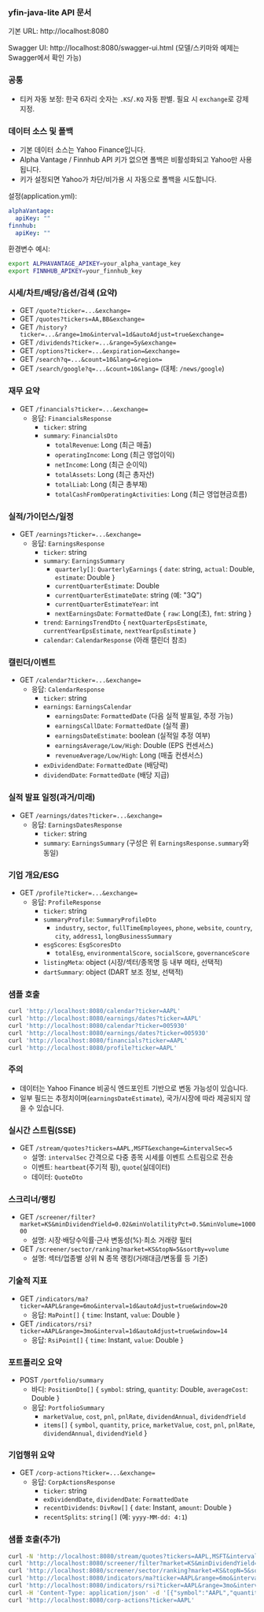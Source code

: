 ### yfin-java-lite API 문서

기본 URL: http://localhost:8080

Swagger UI: http://localhost:8080/swagger-ui.html (모델/스키마와 예제는 Swagger에서 확인 가능)

### 공통
- 티커 자동 보정: 한국 6자리 숫자는 `.KS`/`.KQ` 자동 판별. 필요 시 `exchange`로 강제 지정.

### 데이터 소스 및 폴백
- 기본 데이터 소스는 Yahoo Finance입니다.
- Alpha Vantage / Finnhub API 키가 없으면 폴백은 비활성화되고 Yahoo만 사용됩니다.
- 키가 설정되면 Yahoo가 차단/비가용 시 자동으로 폴백을 시도합니다.

설정(application.yml):
```yaml
alphaVantage:
  apiKey: ""
finnhub:
  apiKey: ""
```
환경변수 예시:
```bash
export ALPHAVANTAGE_APIKEY=your_alpha_vantage_key
export FINNHUB_APIKEY=your_finnhub_key
```

### 시세/차트/배당/옵션/검색 (요약)
- GET `/quote?ticker=...&exchange=`
- GET `/quotes?tickers=AA,BB&exchange=`
- GET `/history?ticker=...&range=1mo&interval=1d&autoAdjust=true&exchange=`
- GET `/dividends?ticker=...&range=5y&exchange=`
- GET `/options?ticker=...&expiration=&exchange=`
- GET `/search?q=...&count=10&lang=&region=`
- GET `/search/google?q=...&count=10&lang=` (대체: `/news/google`)

### 재무 요약
- GET `/financials?ticker=...&exchange=`
  - 응답: `FinancialsResponse`
    - `ticker`: string
    - `summary`: `FinancialsDto`
      - `totalRevenue`: Long (최근 매출)
      - `operatingIncome`: Long (최근 영업이익)
      - `netIncome`: Long (최근 순이익)
      - `totalAssets`: Long (최근 총자산)
      - `totalLiab`: Long (최근 총부채)
      - `totalCashFromOperatingActivities`: Long (최근 영업현금흐름)

### 실적/가이던스/일정
- GET `/earnings?ticker=...&exchange=`
  - 응답: `EarningsResponse`
    - `ticker`: string
    - `summary`: `EarningsSummary`
      - `quarterly[]`: `QuarterlyEarnings` { `date`: string, `actual`: Double, `estimate`: Double }
      - `currentQuarterEstimate`: Double
      - `currentQuarterEstimateDate`: string (예: "3Q")
      - `currentQuarterEstimateYear`: int
      - `nextEarningsDate`: `FormattedDate` { `raw`: Long(초), `fmt`: string }
    - `trend`: `EarningsTrendDto` { `nextQuarterEpsEstimate`, `currentYearEpsEstimate`, `nextYearEpsEstimate` }
    - `calendar`: `CalendarResponse` (아래 캘린더 참조)

### 캘린더/이벤트
- GET `/calendar?ticker=...&exchange=`
  - 응답: `CalendarResponse`
    - `ticker`: string
    - `earnings`: `EarningsCalendar`
      - `earningsDate`: `FormattedDate` (다음 실적 발표일, 추정 가능)
      - `earningsCallDate`: `FormattedDate` (실적 콜)
      - `earningsDateEstimate`: boolean (실적일 추정 여부)
      - `earningsAverage/Low/High`: Double (EPS 컨센서스)
      - `revenueAverage/Low/High`: Long (매출 컨센서스)
    - `exDividendDate`: `FormattedDate` (배당락)
    - `dividendDate`: `FormattedDate` (배당 지급)

### 실적 발표 일정(과거/미래)
- GET `/earnings/dates?ticker=...&exchange=`
  - 응답: `EarningsDatesResponse`
    - `ticker`: string
    - `summary`: `EarningsSummary` (구성은 위 `EarningsResponse.summary`와 동일)

### 기업 개요/ESG
- GET `/profile?ticker=...&exchange=`
  - 응답: `ProfileResponse`
    - `ticker`: string
    - `summaryProfile`: `SummaryProfileDto`
      - `industry`, `sector`, `fullTimeEmployees`, `phone`, `website`, `country`, `city`, `address1`, `longBusinessSummary`
    - `esgScores`: `EsgScoresDto`
      - `totalEsg`, `environmentalScore`, `socialScore`, `governanceScore`
    - `listingMeta`: object (시장/섹터/종목명 등 내부 메타, 선택적)
    - `dartSummary`: object (DART 보조 정보, 선택적)

### 샘플 호출
```bash
curl 'http://localhost:8080/calendar?ticker=AAPL'
curl 'http://localhost:8080/earnings/dates?ticker=AAPL'
curl 'http://localhost:8080/calendar?ticker=005930'
curl 'http://localhost:8080/earnings/dates?ticker=005930'
curl 'http://localhost:8080/financials?ticker=AAPL'
curl 'http://localhost:8080/profile?ticker=AAPL'
```

### 주의
- 데이터는 Yahoo Finance 비공식 엔드포인트 기반으로 변동 가능성이 있습니다.
- 일부 필드는 추정치이며(`earningsDateEstimate`), 국가/시장에 따라 제공되지 않을 수 있습니다.


### 실시간 스트림(SSE)
- GET `/stream/quotes?tickers=AAPL,MSFT&exchange=&intervalSec=5`
  - 설명: `intervalSec` 간격으로 다중 종목 시세를 이벤트 스트림으로 전송
  - 이벤트: `heartbeat`(주기적 핑), `quote`(실데이터)
  - 데이터: `QuoteDto`

### 스크리너/랭킹
- GET `/screener/filter?market=KS&minDividendYield=0.02&minVolatilityPct=0.5&minVolume=100000`
  - 설명: 시장·배당수익률·근사 변동성(%)·최소 거래량 필터
- GET `/screener/sector/ranking?market=KS&topN=5&sortBy=volume`
  - 설명: 섹터/업종별 상위 N 종목 랭킹(거래대금/변동률 등 기준)

### 기술적 지표
- GET `/indicators/ma?ticker=AAPL&range=6mo&interval=1d&autoAdjust=true&window=20`
  - 응답: `MaPoint[]` { `time`: Instant, `value`: Double }
- GET `/indicators/rsi?ticker=AAPL&range=3mo&interval=1d&autoAdjust=true&window=14`
  - 응답: `RsiPoint[]` { `time`: Instant, `value`: Double }

### 포트폴리오 요약
- POST `/portfolio/summary`
  - 바디: `PositionDto[]` { `symbol`: string, `quantity`: Double, `averageCost`: Double }
  - 응답: `PortfolioSummary`
    - `marketValue`, `cost`, `pnl`, `pnlRate`, `dividendAnnual`, `dividendYield`
    - `items[]` { `symbol`, `quantity`, `price`, `marketValue`, `cost`, `pnl`, `pnlRate`, `dividendAnnual`, `dividendYield` }

### 기업행위 요약
- GET `/corp-actions?ticker=...&exchange=`
  - 응답: `CorpActionsResponse`
    - `ticker`: string
    - `exDividendDate`, `dividendDate`: `FormattedDate`
    - `recentDividends`: `DivRow[]` { `date`: Instant, `amount`: Double }
    - `recentSplits`: `string[]` (예: `yyyy-MM-dd: 4:1`)

### 샘플 호출(추가)
```bash
curl -N 'http://localhost:8080/stream/quotes?tickers=AAPL,MSFT&intervalSec=5'
curl 'http://localhost:8080/screener/filter?market=KS&minDividendYield=0.01&minVolatilityPct=0.5&minVolume=100000'
curl 'http://localhost:8080/screener/sector/ranking?market=KS&topN=5&sortBy=volume'
curl 'http://localhost:8080/indicators/ma?ticker=AAPL&range=6mo&interval=1d&window=20'
curl 'http://localhost:8080/indicators/rsi?ticker=AAPL&range=3mo&interval=1d&window=14'
curl -H 'Content-Type: application/json' -d '[{"symbol":"AAPL","quantity":10,"averageCost":190.5}]' 'http://localhost:8080/portfolio/summary'
curl 'http://localhost:8080/corp-actions?ticker=AAPL'
```


